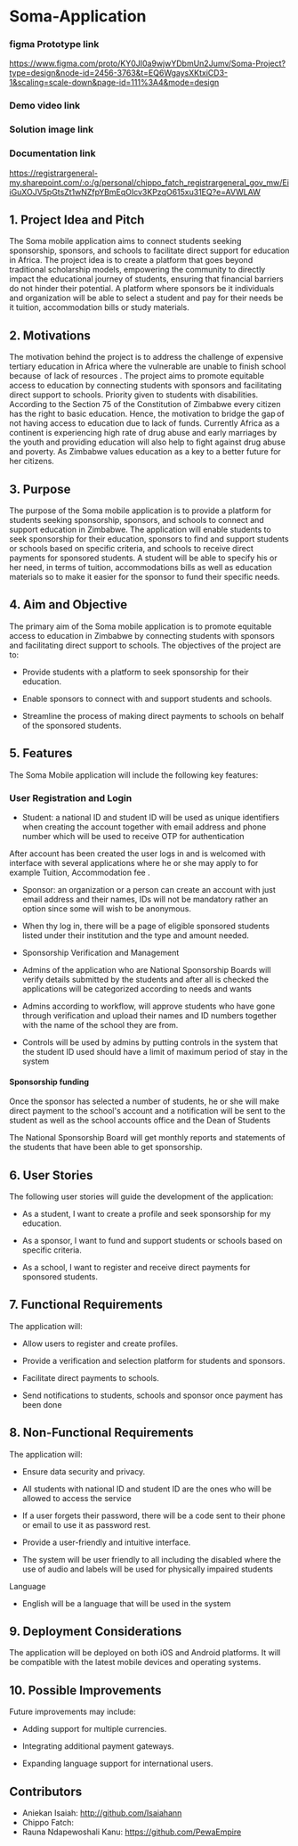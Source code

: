 # Soma-Application

### figma Prototype link
https://www.figma.com/proto/KY0JI0a9wjwYDbmUn2Jumv/Soma-Project?type=design&node-id=2456-3763&t=EQ6WgaysXKtxiCD3-1&scaling=scale-down&page-id=111%3A4&mode=design

### Demo video link

### Solution image link

### Documentation link
https://registrargeneral-my.sharepoint.com/:o:/g/personal/chippo_fatch_registrargeneral_gov_mw/EiiGuXOJV5pGtsZt1wNZfpYBmEqOIcv3KPzqO615xu31EQ?e=AVWLAW

## 1. Project Idea and Pitch 

The Soma mobile application aims to connect students seeking sponsorship, sponsors, and schools to facilitate direct support for education in Africa. The project idea is to create a platform that goes beyond traditional scholarship models, empowering the community to directly impact the educational journey of students, ensuring that financial barriers do not hinder their potential. A platform where sponsors be it individuals and organization will be able to select a student and pay for their needs be it tuition, accommodation bills or study materials. 
 

## 2. Motivations 

The motivation behind the project is to address the challenge of expensive tertiary education in Africa where the vulnerable are unable to finish school because  of lack of resources . The project aims to promote equitable access to education by connecting students with sponsors and facilitating direct support to schools. Priority given to students with disabilities. According to the Section 75 of the Constitution of Zimbabwe every citizen has the right to basic education. Hence, the motivation to bridge the gap of not having access to education due to lack of funds. Currently Africa as a continent is experiencing high rate of drug abuse and early marriages by the youth and providing education will also help to fight against drug abuse and poverty. As Zimbabwe values education as a key to a better future for her citizens.

## 3. Purpose 

The purpose of the Soma mobile application is to provide a platform for students seeking sponsorship, sponsors, and schools to connect and support education in Zimbabwe. The application will enable students to seek sponsorship for their education, sponsors to find and support students or schools based on specific criteria, and schools to receive direct payments for sponsored students. A student will be able to specify his or her need, in terms of tuition, accommodations bills as well as education materials so to make it easier for the sponsor to fund their specific needs. 
 

## 4. Aim and Objective 

The primary aim of the Soma mobile application is to promote equitable access to education in Zimbabwe by connecting students with sponsors and facilitating direct support to schools. The objectives of the project are to: 

- Provide students with a platform to seek sponsorship for their education. 

- Enable sponsors to connect with and support students and schools. 

- Streamline the process of making direct payments to schools on behalf of the sponsored students. 

 

 ## 5. Features 

The Soma Mobile application will include the following key features: 


### User Registration and Login 

  * Student: a national ID and student ID will be used as unique identifiers when creating the account together with email address and phone number which will be used to receive OTP for authentication 

After account has been created the user logs in and is welcomed with interface with several applications where he or she may apply to for example Tuition, Accommodation fee . 

* Sponsor: an organization or a person can create an account with just email address and their names, IDs will not be mandatory rather an option since some will wish to be anonymous. 

* When thy log in, there will be a page of eligible sponsored students listed under their institution and the type and amount needed. 

* Sponsorship Verification and Management 

* Admins of the application who are National Sponsorship Boards will verify details submitted by the students and after all is checked the applications will be categorized according to needs and wants   

* Admins according to workflow, will approve students who have gone through verification and upload their names and ID numbers together with the name of the school they are from. 

* Controls will be used by admins by putting controls in the system that the student ID used should have a limit of maximum period of stay in the system 

#### Sponsorship funding 

Once the sponsor has selected a number of students, he or she will make direct payment to the school's account  and a notification will be sent to the student as well as the school accounts office and the Dean of Students 

The National Sponsorship Board will get monthly reports and statements of the students that have been able to get sponsorship.

## 6. User Stories 

The following user stories will guide the development of the application: 

* As a student, I want to create a profile and seek sponsorship for my education. 

* As a sponsor, I want to fund and support students or schools based on specific criteria. 

* As a school, I want to register and receive direct payments for sponsored students. 

 

 ## 7. Functional Requirements 

The application will: 

* Allow users to register and create profiles. 

* Provide a verification and selection platform for students and sponsors. 

* Facilitate direct payments to schools. 

* Send notifications to students, schools and sponsor once payment has been done 

 

## 8. Non-Functional Requirements 

The application will: 

* Ensure data security and privacy. 

* All students with national ID and student ID are the ones who will be allowed to access the service 

* If a user forgets their password, there will be a code sent to their phone or email to use it as password rest. 

* Provide a user-friendly and intuitive interface. 

* The system will be user friendly to all including the disabled where the use of audio and labels will be used for physically impaired students 

Language 

* English will be a language that will be used in the system   

 

 

 

## 9. Deployment Considerations 

The application will be deployed on both iOS and Android platforms. It will be compatible with the latest mobile devices and operating systems. 



 

 

 ## 10. Possible Improvements 

Future improvements may include: 

* Adding support for multiple currencies. 

* Integrating additional payment gateways. 

* Expanding language support for international users.


## Contributors
* Aniekan Isaiah: http://github.com/Isaiahann
* Chippo Fatch:
* Rauna Ndapewoshali Kanu: https://github.com/PewaEmpire

